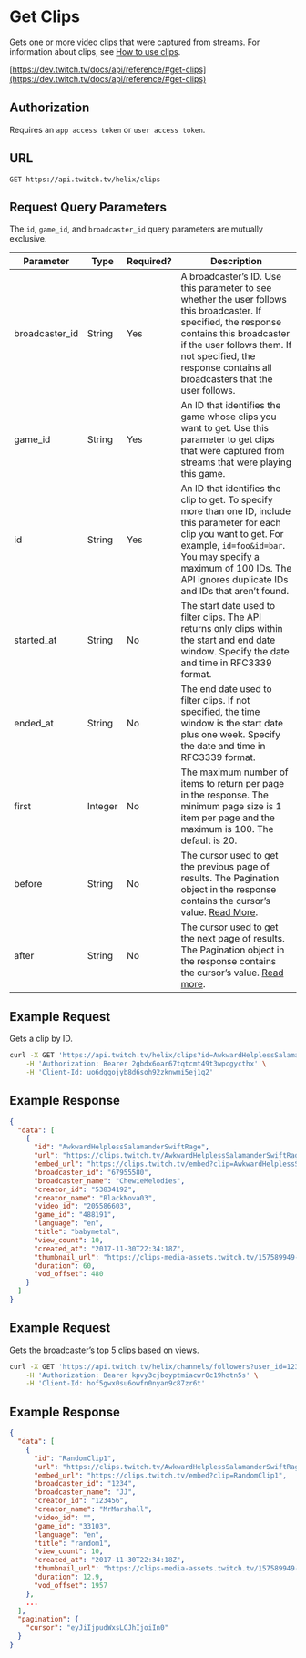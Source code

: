 # Get Clips

Gets one or more video clips that were captured from streams. For information about clips, see [How to use clips](https://help.twitch.tv/s/article/how-to-use-clips).

[https://dev.twitch.tv/docs/api/reference/#get-clips](https://dev.twitch.tv/docs/api/reference/#get-clips)

## Authorization

Requires an `app access token` or `user access token`.

## URL

`GET https://api.twitch.tv/helix/clips`

## Request Query Parameters

The `id`, `game_id`, and `broadcaster_id` query parameters are mutually exclusive.


| Parameter      | Type    | Required? | Description                                                                                                                                                                                                                                             |
|----------------|---------|-----------|---------------------------------------------------------------------------------------------------------------------------------------------------------------------------------------------------------------------------------------------------------|
| broadcaster_id | String  | Yes       | A broadcaster’s ID. Use this parameter to see whether the user follows this broadcaster. If specified, the response contains this broadcaster if the user follows them. If not specified, the response contains all broadcasters that the user follows. |
| game_id        | String  | Yes       | An ID that identifies the game whose clips you want to get. Use this parameter to get clips that were captured from streams that were playing this game.                                                                                                |
| id             | String  | Yes       | An ID that identifies the clip to get. To specify more than one ID, include this parameter for each clip you want to get. For example, `id=foo&id=bar`. You may specify a maximum of 100 IDs. The API ignores duplicate IDs and IDs that aren’t found.  |
| started_at     | String  | No        | The start date used to filter clips. The API returns only clips within the start and end date window. Specify the date and time in RFC3339 format.                                                                                                      |
| ended_at       | String  | No        | The end date used to filter clips. If not specified, the time window is the start date plus one week. Specify the date and time in RFC3339 format.                                                                                                      |
| first          | Integer | No        | The maximum number of items to return per page in the response. The minimum page size is 1 item per page and the maximum is 100. The default is 20.                                                                                                     |
| before         | String  | No        | The cursor used to get the previous page of results. The Pagination object in the response contains the cursor’s value. [Read More](https://dev.twitch.tv/docs/api/guide#pagination).                                                                   |
| after          | String  | No        | The cursor used to get the next page of results. The Pagination object in the response contains the cursor’s value. [Read more](https://dev.twitch.tv/docs/api/guide#pagination).                                                                       |

## Example Request

Gets a clip by ID.

``` bash
curl -X GET 'https://api.twitch.tv/helix/clips?id=AwkwardHelplessSalamanderSwiftRage' \
    -H 'Authorization: Bearer 2gbdx6oar67tqtcmt49t3wpcgycthx' \
    -H 'Client-Id: uo6dggojyb8d6soh92zknwmi5ej1q2'
```

## Example Response

``` json
{
  "data": [
    {
      "id": "AwkwardHelplessSalamanderSwiftRage",
      "url": "https://clips.twitch.tv/AwkwardHelplessSalamanderSwiftRage",
      "embed_url": "https://clips.twitch.tv/embed?clip=AwkwardHelplessSalamanderSwiftRage",
      "broadcaster_id": "67955580",
      "broadcaster_name": "ChewieMelodies",
      "creator_id": "53834192",
      "creator_name": "BlackNova03",
      "video_id": "205586603",
      "game_id": "488191",
      "language": "en",
      "title": "babymetal",
      "view_count": 10,
      "created_at": "2017-11-30T22:34:18Z",
      "thumbnail_url": "https://clips-media-assets.twitch.tv/157589949-preview-480x272.jpg",
      "duration": 60,
      "vod_offset": 480
    }
  ]
}
```

## Example Request

Gets the broadcaster’s top 5 clips based on views.

``` bash
curl -X GET 'https://api.twitch.tv/helix/channels/followers?user_id=123456&broadcaster_id=654321' \
    -H 'Authorization: Bearer kpvy3cjboyptmiacwr0c19hotn5s' \
    -H 'Client-Id: hof5gwx0su6owfn0nyan9c87zr6t'
```

## Example Response

``` json
{
  "data": [
    {
      "id": "RandomClip1",
      "url": "https://clips.twitch.tv/AwkwardHelplessSalamanderSwiftRage",
      "embed_url": "https://clips.twitch.tv/embed?clip=RandomClip1",
      "broadcaster_id": "1234",
      "broadcaster_name": "JJ",
      "creator_id": "123456",
      "creator_name": "MrMarshall",
      "video_id": "",
      "game_id": "33103",
      "language": "en",
      "title": "random1",
      "view_count": 10,
      "created_at": "2017-11-30T22:34:18Z",
      "thumbnail_url": "https://clips-media-assets.twitch.tv/157589949-preview-480x272.jpg",
      "duration": 12.9,
      "vod_offset": 1957
    },
    ...
  ],
  "pagination": {
    "cursor": "eyJiIjpudWxsLCJhIjoiIn0"
  }
}
```